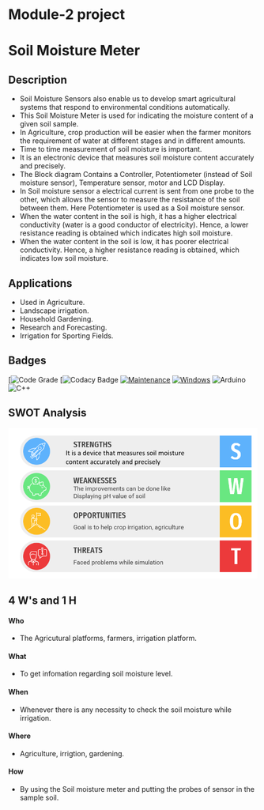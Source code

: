 # Module-2 project
# Soil Moisture Meter 
    
##  Description
* Soil Moisture Sensors also enable us to develop smart agricultural systems that respond to environmental conditions automatically.
*	This Soil Moisture Meter is used for indicating the moisture content of a given soil sample.
*	In Agriculture, crop production will be easier when the farmer monitors the requirement of water at different stages and in different amounts. 
*	Time to time measurement of soil moisture is important.
*	It is an electronic device that measures soil moisture content accurately and precisely.
* The Block diagram Contains a Controller, Potentiometer (instead of Soil moisture sensor), Temperature sensor, motor and LCD Display.
* In Soil moisture sensor a electrical current is sent from one probe to the other, which allows the sensor to measure the resistance of the soil between them. Here Potentiometer is used as a Soil moisture sensor. 
* When the water content in the soil is high, it has a higher electrical conductivity (water is a good conductor of electricity). Hence, a lower resistance reading is obtained which indicates high soil moisture. 
* When the water content in the soil is low, it has poorer electrical conductivity. Hence, a higher resistance reading is obtained, which indicates low soil moisture.
  
##  Applications
* Used in Agriculture.
* Landscape irrigation.
* Household Gardening.
* Research and Forecasting.
* Irrigation for Sporting Fields.

##  Badges
 [![Code Grade](https://api.codiga.io/project/31642/status/svg)
 [![Codacy Badge](https://api.codiga.io/project/31642/score/svg) [![Maintenance](https://img.shields.io/badge/Maintained%3F-yes-green.svg)](https://GitHub.com/Naereen/StrapDown.js/graphs/commit-activity) [![Windows](https://svgshare.com/i/ZhY.svg)](https://svgshare.com/i/ZhY.svg) ![Arduino](https://img.shields.io/badge/-Arduino-00979D?style=for-the-badge&logo=Arduino&logoColor=white) 	![C++](https://img.shields.io/badge/c++-%2300599C.svg?style=for-the-badge&logo=c%2B%2B&logoColor=white)

##  SWOT Analysis

![Swot](https://github.com/ShamaTorgal/M2-EmbSys/blob/main/Project/1_Requirements/Swot%20(2).png)


##  4 W's and 1 H
#### Who
* The Agricutural platforms, farmers, irrigation platform.
#### What
* To get infomation regarding soil moisture level.
#### When
* Whenever there is any necessity to check the soil moisture while irrigation.
#### Where
* Agriculture, irrigtion, gardening.
#### How
* By using the Soil moisture meter and putting the probes of sensor in the sample soil.



